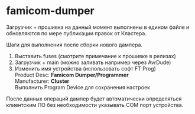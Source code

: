 # famicom-dumper

Загрузчик + прошивка на данный момент выполнены в едином файле и обновляются по мере публикации правок от Кластера.

Шаги для выполнения после сборки нового дампера.
<ol>
<li> Выставить fuses (смотрите примечание к прошивке в релизах)</li>
<li> Загрузчик + main (можно заливать например через AvrDude) </li>
<li> Изменить имя устройства (использовать софт FT Prog)<br>
     Product Desc: <b>Famicom Dumper/Programmer</b><br>
     Manufacturer: <b>Cluster</b><br>
     Выполнить Program Device для сохранения настроек</li>
</ol>

После данных операций дампер будет автоматически определяться клиентским ПО без необходимости указывать COM порт устройства.
